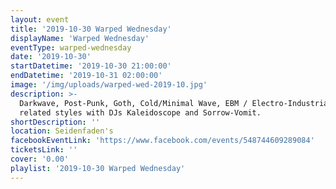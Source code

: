 ```yaml
---
layout: event
title: '2019-10-30 Warped Wednesday'
displayName: 'Warped Wednesday'
eventType: warped-wednesday
date: '2019-10-30'
startDatetime: '2019-10-30 21:00:00'
endDatetime: '2019-10-31 02:00:00'
image: '/img/uploads/warped-wed-2019-10.jpg'
description: >-
  Darkwave, Post-Punk, Goth, Cold/Minimal Wave, EBM / Electro-Industrial, Classic Alternative, and
  related styles with DJs Kaleidoscope and Sorrow-Vomit.
shortDescription: ''
location: Seidenfaden's
facebookEventLink: 'https://www.facebook.com/events/548744609289084'
ticketsLink: ''
cover: '0.00'
playlist: '2019-10-30 Warped Wednesday'
---
```

